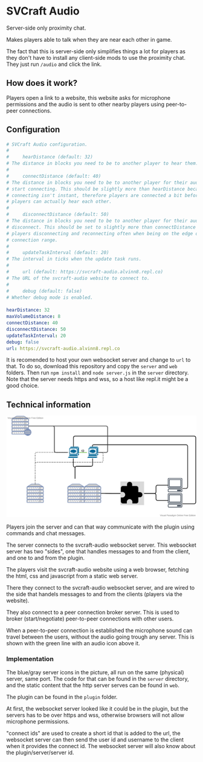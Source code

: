 # SVCraft Audio
Server-side only proximity chat.

Makes players able to talk when they are near each other in game.

The fact that this is server-side only simplifies things a lot for players as they don't have to install any client-side mods to use the proximity chat. They just run `/audio` and click the link.

## How does it work?
Players open a link to a website, this website asks for microphone permissions and the audio is sent to other nearby players using peer-to-peer connections.

## Configuration
```yaml
# SVCraft Audio configuration.
# 
#     hearDistance (default: 32)
# The distance in blocks you need to be to another player to hear them.
# 
#     connectDistance (default: 40)
# The distance in blocks you need to be to another player for their audio to
# start connecting. This should be slightly more than hearDistance because
# connecting isn't instant, therefore players are connected a bit before the
# players can actually hear each other.
# 
#     disconnectDistance (default: 50)
# The distance in blocks you need to be to another player for their audio to
# disconnect. This should be set to slightly more than connectDistance to avoid
# players disconnecting and reconnecting often when being on the edge of the
# connection range.
# 
#     updateTaskInterval (default: 20)
# The interval in ticks when the update task runs.
# 
#     url (default: https://svcraft-audio.alvinn8.repl.co)
# The URL of the svcraft-audio website to connect to.
# 
#     debug (default: false)
# Whether debug mode is enabled.

hearDistance: 32
maxVolumeDistance: 8
connectDistance: 40
disconnectDistance: 50
updateTaskInterval: 20
debug: false
url: https://svcraft-audio.alvinn8.repl.co
```

It is recomended to host your own websocket server and change to `url` to that. To do so, download this repository and copy the `server` and `web` folders. Then run `npm install` and `node server.js` in the `server` directory. Note that the server needs https and wss, so a host like repl.it might be a good choice.

## Technical information
![image showing the technical parts of how svcraft-audio works.](img/svcraft-audio.svg)

Players join the server and can that way communicate with the plugin using commands and chat messages.

The server connects to the svcraft-audio websocket server. This websocket server has two "sides", one that handles messages to and from the client, and one to and from the plugin.

The players visit the svcraft-audio website using a web browser, fetching the html, css and javascript from a static web server.

There they connect to the svcraft-audio websocket server, and are wired to the side that handels messages to and from the clients (players via the website).

They also connect to a peer connection broker server. This is used to broker (start/negotiate) peer-to-peer connections with other users.

When a peer-to-peer connection is established the microphone sound can travel between the users, without the audio going trough any server. This is shown with the green line with an audio icon above it.

### Implementation
The blue/gray server icons in the picture, all run on the same (physical) server, same port. The code for that can be found in the `server` directory, and the static content that the http server serves can be found in `web`.

The plugin can be found in the `plugin` folder.

At first, the websocket server looked like it could be in the plugin, but the servers has to be over https and wss, otherwise browsers will not allow microphone permissions.

"connect ids" are used to create a short id that is added to the url, the websocket server can then send the user id and username to the client when it provides the connect id. The websocket server will also know about the plugin/server/server id.